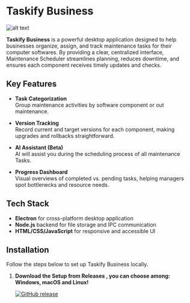 # Taskify Business

![alt text](https://github.com/Play-Epik-Inc/Taskify-Business/blob/main/src/assets/gitImages/git_slide1.png "Main Page")

**Taskify Business** is a powerful desktop application designed to help businesses organize, assign, and track maintenance tasks for their computer softwares. 
By providing a clear, centralized interface, Maintenance Scheduler streamlines planning, reduces downtime, and ensures each component receives timely updates and checks.

## Key Features

- **Task Categorization**  
  Group maintenance activities by software component or out maintenance.
  
- **Version Tracking**  
  Record current and target versions for each component, making upgrades and rollbacks straightforward.
  
- **AI Assistant (Beta)**  
  AI will assist you during the scheduling process of all maintenance Tasks.
  
- **Progress Dashboard**  
  Visual overviews of completed vs. pending tasks, helping managers spot bottlenecks and resource needs.

## Tech Stack

- **Electron** for cross-platform desktop application
- **Node.js** backend for file storage and IPC communication
- **HTML/CSS/JavaScript** for responsive and accessible UI

## Installation

Follow the steps below to set up Taskify Business locally.

1. **Download the Setup from Releases , you can choose among: Windows, macOS and Linux!**
   
   [![GitHub release](https://img.shields.io/github/v/release/Play-Epik-Inc/Taskify-Business?color=009dff)](https://github.com/Play-Epik-Inc/Taskify-Business/releases/latest)
